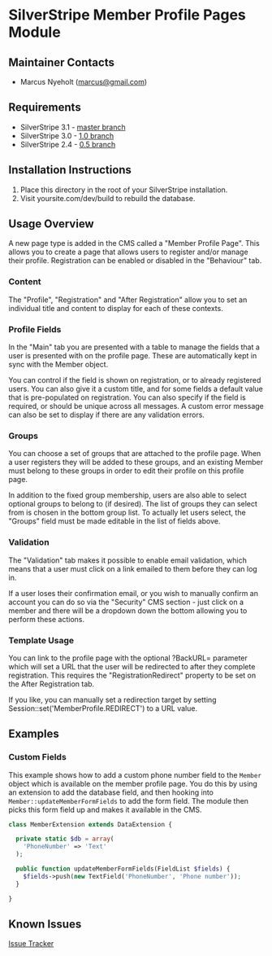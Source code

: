 SilverStripe Member Profile Pages Module
========================================

Maintainer Contacts
-------------------
*  Marcus Nyeholt (<marcus@gmail.com>)

Requirements
------------

* SilverStripe 3.1 - [master branch](https://github.com/ajshort/silverstripe-memberprofiles)
* SilverStripe 3.0 - [1.0 branch](https://github.com/ajshort/silverstripe-memberprofiles/tree/1.0)
* SilverStripe 2.4 - [0.5 branch](https://github.com/ajshort/silverstripe-memberprofiles/tree/0.5)

Installation Instructions
-------------------------

1. Place this directory in the root of your SilverStripe installation.
2. Visit yoursite.com/dev/build to rebuild the database.

Usage Overview
--------------
A new page type is added in the CMS called a "Member Profile Page". This allows
you to create a page that allows users to register and/or manage their profile.
Registration can be enabled or disabled in the "Behaviour" tab.

### Content
The "Profile", "Registration" and "After Registration" allow you to set an
individual title and content to display for each of these contexts.

### Profile Fields
In the "Main" tab you are presented with a table to manage the fields that a
user is presented with on the profile page. These are automatically kept in
sync with the Member object.

You can control if the field is shown on registration, or to already registered
users. You can also give it a custom title, and for some fields a default value
that is pre-populated on registration. You can also specify if the field is
required, or should be unique across all messages. A custom error message can
also be set to display if there are any validation errors.

### Groups
You can choose a set of groups that are attached to the profile page. When a
user registers they will be added to these groups, and an existing Member must
belong to these groups in order to edit their profile on this profile page.

In addition to the fixed group membership, users are also able to select optional
groups to belong to (if desired). The list of groups they can select from is
chosen in the bottom group list. To actually let users select, the "Groups"
field must be made editable in the list of fields above. 

### Validation
The "Validation" tab makes it possible to enable email validation, which means
that a user must click on a link emailed to them before they can log in.

If a user loses their confirmation email, or you wish to manually confirm an
account you can do so via the "Security" CMS section - just click on a member
and there will be a dropdown down the bottom allowing you to perform these
actions.

### Template Usage
You can link to the profile page with the optional ?BackURL= parameter
which will set a URL that the user will be redirected to after they complete
registration. This requires the "RegistrationRedirect" property to be set
on the After Registration tab. 

If you like, you can manually set a redirection target by setting
Session::set('MemberProfile.REDIRECT') to a URL value.

Examples
--------

### Custom Fields

This example shows how to add a custom phone number field to the `Member` object which is available on the member profile page. You do this by using an extension to add the database field, and then hooking into `Member::updateMemberFormFields` to add the form field. The module then picks this form field up and makes it available in the CMS.

```php
class MemberExtension extends DataExtension {

  private static $db = array(
    'PhoneNumber' => 'Text'
  );

  public function updateMemberFormFields(FieldList $fields) {
    $fields->push(new TextField('PhoneNumber', 'Phone number'));
  }

}
```

Known Issues
------------
[Issue Tracker](http://github.com/ajshort/silverstripe-memberprofiles/issues)
